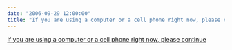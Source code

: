 ```yaml
---
date: "2006-09-29 12:00:00"
title: "If you are using a computer or a cell phone right now, please continue"
---
```


[If you are using a computer or a cell phone right now, please continue](/lemire/blog/2006/09-29-if-you-are-using-a-computer-or-a-cell-phone-right-now-please-continue)

